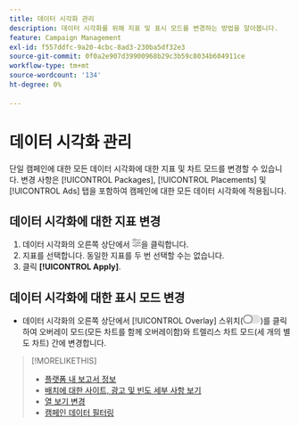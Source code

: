 ```yaml
---
title: 데이터 시각화 관리
description: 데이터 시각화를 위해 지표 및 표시 모드를 변경하는 방법을 알아봅니다.
feature: Campaign Management
exl-id: f557ddfc-9a20-4cbc-8ad3-230ba5df32e3
source-git-commit: 0f0a2e907d39900968b29c3b59c8034b604911ce
workflow-type: tm+mt
source-wordcount: '134'
ht-degree: 0%

---
```


# 데이터 시각화 관리

단일 캠페인에 대한 모든 데이터 시각화에 대한 지표 및 차트 모드를 변경할 수 있습니다. 변경 사항은 [!UICONTROL Packages], [!UICONTROL Placements] 및 [!UICONTROL Ads] 탭을 포함하여 캠페인에 대한 모든 데이터 시각화에 적용됩니다.

## 데이터 시각화에 대한 지표 변경

1. 데이터 시각화의 오른쪽 상단에서 ![설정](/help/dsp/assets/settings-chart.png)을 클릭합니다.
1. 지표를 선택합니다.
동일한 지표를 두 번 선택할 수는 없습니다.
1. 클릭 **[!UICONTROL Apply]**.

## 데이터 시각화에 대한 표시 모드 변경

* 데이터 시각화의 오른쪽 상단에서 [!UICONTROL Overlay] 스위치(![오버레이 스위치](/help/dsp/assets/overlay.png))를 클릭하여 오버레이 모드(모든 차트를 함께 오버레이함)와 트렐리스 차트 모드(세 개의 별도 차트) 간에 변경합니다.

>[!MORELIKETHIS]
>
>* [플랫폼 내 보고서 정보](campaign-reports-about.md)
>* [배치에 대한 사이트, 광고 및 빈도 세부 사항 보기](placement-details-view.md)
>* [열 보기 변경](column-view-change.md)
>* [캠페인 데이터 필터링](campaign-data-filter.md)

